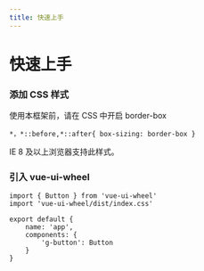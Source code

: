 ```yaml
---
title: 快速上手
---
```


# 快速上手

### 添加 CSS 样式

使用本框架前，请在 CSS 中开启 border-box

    *，*::before,*::after{ box-sizing: border-box }
IE 8 及以上浏览器支持此样式。

### 引入 vue-ui-wheel

    import { Button } from 'vue-ui-wheel'
    import 'vue-ui-wheel/dist/index.css'

    export default {
        name: 'app',
        components: {
            'g-button': Button
        }
    }
